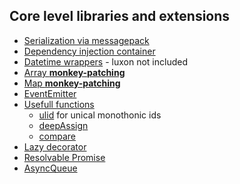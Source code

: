 ## Core level libraries and extensions

* [Serialization via messagepack](./serialize/index.ts)
* [Dependency injection container](./di/index.ts)
* [Datetime wrappers](./helpers/utc.ts) - luxon not included
* [Array **monkey-patching**](./helpers/Array.ts)
* [Map **monkey-patching**](./helpers/map.ts)
* [EventEmitter](event-emitter/index.ts)
* [Usefull functions](./helpers/Fn.ts)
  * [ulid](./helpers/ulid.ts) for unical monothonic ids
  * [deepAssign](./helpers/deepAssign.ts)
  * [compare](./helpers/compare.ts)
* [Lazy decorator](./helpers/Lazy.ts)
* [Resolvable Promise](./helpers/resolvable.promise.ts)
* [AsyncQueue](./async-queue.ts)